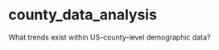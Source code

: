 county_data_analysis
====================

What trends exist within US-county-level demographic data?
